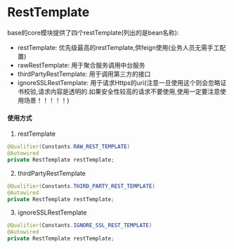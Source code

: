 # RestTemplate

base的core模块提供了四个restTemplate(列出的是bean名称):
- restTemplate: 优先级最高的restTemplate,供feign使用(业务人员无需手工配置)
- rawRestTemplate: 用于聚合服务调用中台服务
- thirdPartyRestTemplate: 用于调用第三方的接口
- ignoreSSLRestTemplate: 用于请求Https的uri(注意一旦使用这个则会忽略证书校验,请求内容是透明的.如果安全性较高的请求不要使用,使用一定要注意使用场景！！！！！)

#### 使用方式

1. restTemplate

```java
@Qualifier(Constants.RAW_REST_TEMPLATE)
@Autowired
private RestTemplate restTemplate;
```

2. thirdPartyRestTemplate

```java
@Qualifier(Constants.THIRD_PARTY_REST_TEMPLATE)
@Autowired
private RestTemplate restTemplate;
```

3. ignoreSSLRestTemplate

```java
@Qualifier(Constants.IGNORE_SSL_REST_TEMPLATE)
@Autowired
private RestTemplate restTemplate;
```